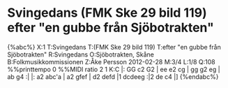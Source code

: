 # Svingedans (FMK Ske 29 bild 119) efter "en gubbe från Sjöbotrakten"

{%abc%}
X:1
T:Svingedans
T:(FMK Ske 29 bild 119)
T:efter "en gubbe från Sjöbotrakten"
R:Svingedans
O:Sjöbotrakten, Skåne
B:Folkmusikkommissionen
Z:Åke Persson 2012-02-28
M:3/4
L:1/8
Q:108
%%printtempo 0
%%MIDI ratio 2 1
K:C
|: GG c2 G2 | ee e2 cg | gg g2 eg | ab g4 :|
|: a2 abc'a | a2 gfef | d2 defd |1 dcdeeg :|2 de c4 |]
{%endabc%}


